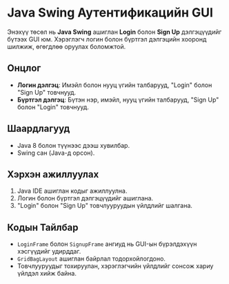 # Java Swing Аутентификацийн GUI

Энэхүү төсөл нь **Java Swing** ашиглан **Login** болон **Sign Up** дэлгэцүүдийг бүтээх GUI юм. Хэрэглэгч логин болон бүртгэл дэлгэцийн хооронд шилжиж, өгөгдлөө оруулах боломжтой.

## Онцлог

- **Логин дэлгэц**: Имэйл болон нууц үгийн талбарууд, "Login" болон "Sign Up" товчнууд.
- **Бүртгэл дэлгэц**: Бүтэн нэр, имэйл, нууц үгийн талбарууд, "Sign Up" болон "Login" товчнууд.

## Шаардлагууд

- Java 8 болон түүнээс дээш хувилбар.
- Swing сан (Java-д орсон).

## Хэрхэн ажиллуулах

1. Java IDE ашиглан кодыг ажиллуулна.
2. Логин болон бүртгэл дэлгэцүүдийг ашиглана.
3. "Login" болон "Sign Up" товчлууруудын үйлдлийг шалгана.

## Кодын Тайлбар

- `LoginFrame` болон `SignupFrame` ангиуд нь GUI-ын бүрэлдэхүүн хэсгүүдийг удирддаг.
- `GridBagLayout` ашиглан байрлал тодорхойлогдоно.
- Товчлууруудыг тохируулан, хэрэглэгчийн үйлдлийг сонсож хариу үйлдэл хийж байна.

